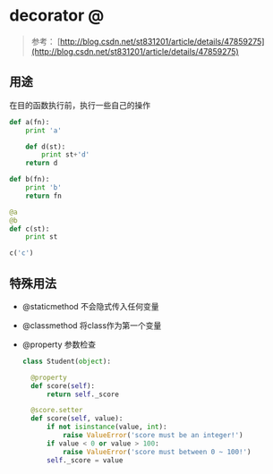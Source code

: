 # decorator @

> 参考： [http://blog.csdn.net/st831201/article/details/47859275](http://blog.csdn.net/st831201/article/details/47859275)

## 用途

在目的函数执行前，执行一些自己的操作

```python
def a(fn):  
    print 'a'  

    def d(st):  
        print st+'d'  
    return d  

def b(fn):  
    print 'b'  
    return fn  

@a  
@b  
def c(st):  
    print st  

c('c')
```

## 特殊用法

* @staticmethod 不会隐式传入任何变量
* @classmethod 将class作为第一个变量
* @property 参数检查

  ```python
  class Student(object):

    @property
    def score(self):
        return self._score

    @score.setter
    def score(self, value):
        if not isinstance(value, int):
            raise ValueError('score must be an integer!')
        if value < 0 or value > 100:
            raise ValueError('score must between 0 ~ 100!')
        self._score = value
  ```

